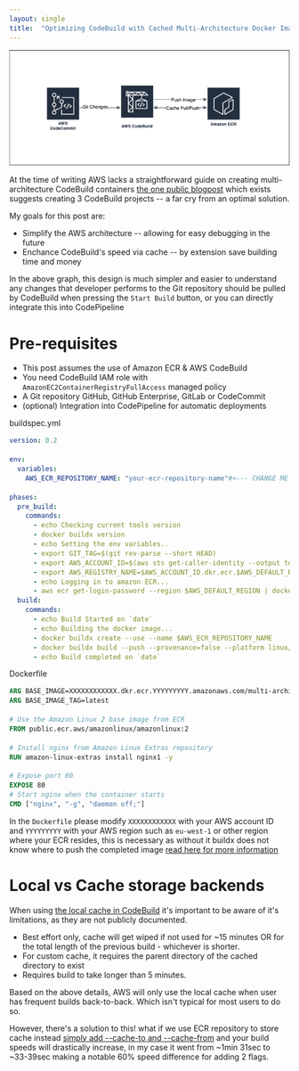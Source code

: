 ```yaml
---
layout: single
title:  "Optimizing CodeBuild with Cached Multi-Architecture Docker Images"
---
```


![Preview](./../assets/img/codebuild-multiarchitecture-graph.png)

At the time of writing AWS lacks a straightforward guide on creating multi-architecture CodeBuild containers [the one public blogpost](https://aws.amazon.com/blogs/devops/creating-multi-architecture-docker-images-to-support-graviton2-using-aws-codebuild-and-aws-codepipeline/) which exists suggests creating 3 CodeBuild projects -- a far cry from an optimal solution.

My goals for this post are:
- Simplify the AWS architecture -- allowing for easy debugging in the future
- Enchance CodeBuild's speed via cache -- by extension save building time and money

In the above graph, this design is much simpler and easier to understand any changes that developer performs to the Git repository should be pulled by CodeBuild when pressing the `Start Build` button, or you can directly integrate this into CodePipeline

# Pre-requisites
- This post assumes the use of Amazon ECR & AWS CodeBuild
- You need CodeBuild IAM role with `AmazonEC2ContainerRegistryFullAccess` managed policy
- A Git repository GitHub, GitHub Enterprise, GitLab or CodeCommit
- (optional) Integration into CodePipeline for automatic deployments

buildspec.yml
```yaml
version: 0.2

env:
  variables:
    AWS_ECR_REPOSITORY_NAME: "your-ecr-repository-name"#<--- CHANGE ME

phases:
  pre_build:
    commands:
      - echo Checking current tools version
      - docker buildx version
      - echo Setting the env variables..
      - export GIT_TAG=$(git rev-parse --short HEAD)
      - export AWS_ACCOUNT_ID=$(aws sts get-caller-identity --output text --query 'Account')
      - export AWS_REGISTRY_NAME=$AWS_ACCOUNT_ID.dkr.ecr.$AWS_DEFAULT_REGION.amazonaws.com
      - echo Logging in to amazon ECR...
      - aws ecr get-login-password --region $AWS_DEFAULT_REGION | docker login --username AWS --password-stdin $AWS_REGISTRY_NAME
  build:
    commands:
      - echo Build Started on `date`
      - echo Building the docker image...
      - docker buildx create --use --name $AWS_ECR_REPOSITORY_NAME
      - docker buildx build --push --provenance=false --platform linux/amd64,linux/arm64 --tag $AWS_REGISTRY_NAME/$AWS_ECR_REPOSITORY_NAME:$GIT_TAG --tag  $AWS_REGISTRY_NAME/$AWS_ECR_REPOSITORY_NAME:latest --cache-to mode=max,image-manifest=true,oci-mediatypes=true,type=registry,ref=$AWS_REGISTRY_NAME/$AWS_ECR_REPOSITORY_NAME:cache --cache-from type=registry,ref=$AWS_REGISTRY_NAME/$AWS_ECR_REPOSITORY_NAME:cache .
      - echo Build completed on `date`
```

Dockerfile
```Dockerfile
ARG BASE_IMAGE=XXXXXXXXXXXX.dkr.ecr.YYYYYYYYY.amazonaws.com/multi-archi
ARG BASE_IMAGE_TAG=latest

# Use the Amazon Linux 2 base image from ECR
FROM public.ecr.aws/amazonlinux/amazonlinux:2

# Install nginx from Amazon Linux Extras repository
RUN amazon-linux-extras install nginx1 -y

# Expose port 80
EXPOSE 80
# Start nginx when the container starts
CMD ["nginx", "-g", "daemon off;"]
```

In the `Dockerfile` please modify `XXXXXXXXXXXX` with your AWS account ID and `YYYYYYYYY` with your AWS region such as `eu-west-1` or other region where your ECR resides, this is necessary as without it buildx does not know where to push the completed image [read here for more information](https://github.com/concourse/oci-build-task/issues/117#issuecomment-1971464672)


# Local vs Cache storage backends

When using [the local cache in CodeBuild](https://docs.aws.amazon.com/codebuild/latest/userguide/build-caching.html#caching-local) it's important to be aware of it's limitations, as they are not publicly documented. 

- Best effort only, cache will get wiped if not used for ~15 minutes OR for the total length of the previous build - whichever is shorter.
- For custom cache, it requires the parent directory of the cached directory to exist
- Requires build to take longer than 5 minutes.

Based on the above details, AWS will only use the local cache when user has frequent builds back-to-back. Which isn't typical for most users to do so.

However, there's a solution to this! what if we use ECR repository to store cache instead [simply add --cache-to and --cache-from](https://docs.docker.com/build/cache/backends/#command-syntax) and your build speeds will drastically increase, in my case it went from ~1min 31sec to ~33-39sec making a notable 60% speed difference for adding 2 flags.

